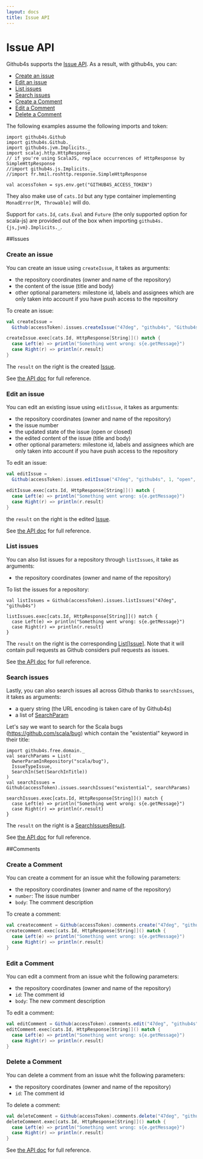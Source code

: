 ```yaml
---
layout: docs
title: Issue API
---
```


# Issue API

Github4s supports the [Issue API](https://developer.github.com/v3/issues/). As a result,
with github4s, you can:

- [Create an issue](#create-an-issue)
- [Edit an issue](#edit-an-issue)
- [List issues](#list-issues)
- [Search issues](#search-issues)
- [Create a Comment](#create-a-comment)
- [Edit a Comment](#edit-a-comment)
- [Delete a Comment](#delete-a-comment)


The following examples assume the following imports and token:

```tut:silent
import github4s.Github
import github4s.Github._
import github4s.jvm.Implicits._
import scalaj.http.HttpResponse
// if you're using ScalaJS, replace occurrences of HttpResponse by SimpleHttpResponse
//import github4s.js.Implicits._
//import fr.hmil.roshttp.response.SimpleHttpResponse

val accessToken = sys.env.get("GITHUB4S_ACCESS_TOKEN")
```

They also make use of `cats.Id` but any type container implementing `MonadError[M, Throwable]` will
do.

Support for `cats.Id`, `cats.Eval` and `Future` (the only supported option for scala-js) are
provided out of the box when importing `github4s.{js,jvm}.Implicits._`.

##Issues

### Create an issue

You can create an issue using `createIssue`, it takes as arguments:

- the repository coordinates (owner and name of the repository)
- the content of the issue (title and body)
- other optional parameters: milestone id, labels and assignees which are only taken into account
if you have push access to the repository

To create an issue:

```scala
val createIssue =
  Github(accessToken).issues.createIssue("47deg", "github4s", "Github4s", "is awesome")

createIssue.exec[cats.Id, HttpResponse[String]]() match {
  case Left(e) => println("Something went wrong: s{e.getMessage}")
  case Right(r) => println(r.result)
}
```

The `result` on the right is the created [Issue][issue-scala].

See [the API doc](https://developer.github.com/v3/issues/#create-an-issue) for full reference.

### Edit an issue

You can edit an existing issue using `editIssue`, it takes as arguments:

- the repository coordinates (owner and name of the repository)
- the issue number
- the updated state of the issue (open or closed)
- the edited content of the issue (title and body)
- other optional parameters: milestone id, labels and assignees which are only taken into account
if you have push access to the repository

To edit an issue:

```scala
val editIssue =
  Github(accessToken).issues.editIssue("47deg", "github4s", 1, "open", "Github4s", "is still awesome")

editIssue.exec[cats.Id, HttpResponse[String]]() match {
  case Left(e) => println("Something went wrong: s{e.getMessage}")
  case Right(r) => println(r.result)
}
```

the `result` on the right is the edited [Issue][issue-scala].

See [the API doc](https://developer.github.com/v3/issues/#edit-an-issue) for full reference.

### List issues 

You can also list issues for a repository through `listIssues`, it take as arguments:

- the repository coordinates (owner and name of the repository)

To list the issues for a repository:

```tut:silent
val listIssues = Github(accessToken).issues.listIssues("47deg", "github4s")

listIssues.exec[cats.Id, HttpResponse[String]]() match {
  case Left(e) => println("Something went wrong: s{e.getMessage}")
  case Right(r) => println(r.result)
}
```

The `result` on the right is the corresponding [List[Issue]][issue-scala]. Note that it will
contain pull requests as Github considers pull requests as issues.

See [the API doc](https://developer.github.com/v3/issues/#list-issues-for-a-repository)
for full reference.

### Search issues

Lastly, you can also search issues all across Github thanks to `searchIssues`, it takes as
arguments:

- a query string (the URL encoding is taken care of by Github4s)
- a list of [SearchParam](https://github.com/47deg/github4s/blob/master/github4s/shared/src/main/scala/github4s/free/domain/SearchParam.scala)

Let's say we want to search for the Scala bugs (<https://github.com/scala/bug>) which contain
the "existential" keyword in their title:

```tut:silent
import github4s.free.domain._
val searchParams = List(
  OwnerParamInRepository("scala/bug"),
  IssueTypeIssue,
  SearchIn(Set(SearchInTitle))
)
val searchIssues = Github(accessToken).issues.searchIssues("existential", searchParams)

searchIssues.exec[cats.Id, HttpResponse[String]]() match {
  case Left(e) => println("Something went wrong: s{e.getMessage}")
  case Right(r) => println(r.result)
}
```

The `result` on the right is a [SearchIssuesResult][issue-scala].

See [the API doc](https://developer.github.com/v3/search/#search-issues) for full reference.

##Comments

### Create a Comment

You can create a comment for an issue whit the following parameters:

 - the repository coordinates (owner and name of the repository)
 - `number`: The issue number
 - `body`: The comment description

 To create a comment:

```scala
val createcomment = Github(accessToken).comments.create("47deg", "github4s", 123, "this is the comment")
createcomment.exec[cats.Id, HttpResponse[String]]() match {
  case Left(e) => println("Something went wrong: s{e.getMessage}")
  case Right(r) => println(r.result)
}
```

### Edit a Comment


You can edit a comment from an issue whit the following parameters:

 - the repository coordinates (owner and name of the repository)
 - `id`: The comment id
 - `body`: The new comment description

 To edit a comment:

```scala
val editComment = Github(accessToken).comments.edit("47deg", "github4s", 20, "this is the new comment")
editComment.exec[cats.Id, HttpResponse[String]]() match {
  case Left(e) => println("Something went wrong: s{e.getMessage}")
  case Right(r) => println(r.result)
}
```


### Delete a Comment


You can delete a comment from an issue whit the following parameters:

 - the repository coordinates (owner and name of the repository)
 - `id`: The comment id

 To delete a comment:

```scala
val deleteComment = Github(accessToken).comments.delete("47deg", "github4s", 20)
deleteComment.exec[cats.Id, HttpResponse[String]]() match {
  case Left(e) => println("Something went wrong: s{e.getMessage}")
  case Right(r) => println(r.result)
}
```

See [the API doc](https://developer.github.com/v3/issues/comments/) for full reference.

[issue-scala]: https://github.com/47deg/github4s/blob/master/github4s/shared/src/main/scala/github4s/free/domain/Issue.scala